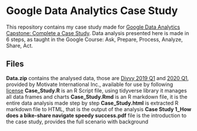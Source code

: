 # Google Data Analytics Case Study
This repository contains my case study made for [Google Data Analytics Capstone: Complete a Case Study](https://www.coursera.org/learn/google-data-analytics-capstone/home/welcome). Data analysis presented here is made in 6 steps, as taught in the Google Course: Ask, Prepare, Process,
Analyze, Share, Act.
## Files
**Data.zip** contains the analysed data, those are [Divvy 2019 Q1](https://docs.google.com/spreadsheets/d/1uCTsHlZLm4L7-ueaSLwDg0ut3BP_V4mKDo2IMpaXrk4/template/preview?resourcekey=0-dQAUjAu2UUCsLEQQt20PDA#gid=1797029090) and [2020 Q1](https://docs.google.com/spreadsheets/d/179QVLO_yu5BJEKFVZShsKag74ZaUYIF6FevLYzs3hRc/template/preview#gid=640449855), provided by Motivate International Inc., available for use by following [license](https://www.divvybikes.com/data-license-agreement)
**Case_Study.R** is an R Script file, using tidyverse library it manages all data frames and charts
**Case_Study.Rmd** is an R markdown file, it is the entire data analysis made step by step
**Case_Study.html** is extracted R markdown file to HTML, that is the output of the analysis
**Case Study 1_How does a bike-share navigate speedy success.pdf** file is the introduction to the case study, provides the full scenario with background
